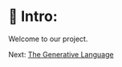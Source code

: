 
# 🌅 Intro:

Welcome to our project.

Next: [The Generative Language](/generative/generative_language.html)



